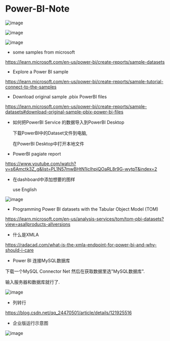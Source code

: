 # Power-BI-Note

![image](https://user-images.githubusercontent.com/117897416/233635565-7a94f609-d171-472f-960b-61d96e41a7a3.png)

![image](https://user-images.githubusercontent.com/117897416/233639038-ac00d0b2-fcb2-4d95-ab21-a37ecb24a5b4.png)

![image](https://user-images.githubusercontent.com/117897416/233639290-26b48583-bdc8-4af9-8693-7331163dbda0.png)

- some samples from microsoft

https://learn.microsoft.com/en-us/power-bi/create-reports/sample-datasets

- Explore a Power BI sample

https://learn.microsoft.com/en-us/power-bi/create-reports/sample-tutorial-connect-to-the-samples

- Download original sample .pbix PowerBI files

https://learn.microsoft.com/en-us/power-bi/create-reports/sample-datasets#download-original-sample-pbix-power-bi-files

- 如何把PowerBI Service 的数据导入到PowerBI Desktop 

   下载PowerBI中的Dataset文件到电脑, 
   
   在PowerBI Desktop中打开本地文件
   
- PowerBI pagiate report

https://www.youtube.com/watch?v=s6Amctk3Z_g&list=PL1N57mwBHtN1icIhpjQOaRL8r9G-wytpT&index=2

- 在dashboard中添加想要的图样

   use English

![image](https://user-images.githubusercontent.com/117897416/233667367-d0f0a1e7-cdc9-4839-95ff-269dd3665e97.png)

- Programming Power BI datasets with the Tabular Object Model (TOM)

https://learn.microsoft.com/en-us/analysis-services/tom/tom-pbi-datasets?view=asallproducts-allversions

- 什么是XMLA

https://radacad.com/what-is-the-xmla-endpoint-for-power-bi-and-why-should-i-care

- Power BI 连接MySQL数据库

下载一个MySQL Connector Net 然后在获取数据里选"MySQL数据库".

输入服务器和数据库就行了.

![image](https://user-images.githubusercontent.com/117897416/236440435-04a5c2a1-0b82-4039-af99-d0f32cc19ef8.png)

- 列转行

https://blog.csdn.net/qq_24470501/article/details/121925516

- 企业版运行示意图

![image](https://github.com/NannF00/Power-BI-Note/assets/117897416/8a29f658-c0a9-483c-a9a4-3919bbd01ad0)

